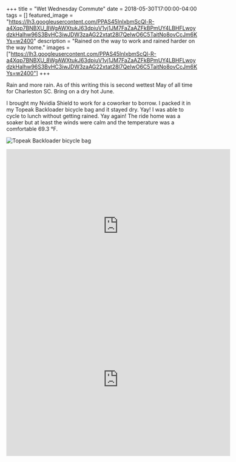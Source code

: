 +++
title =  "Wet Wednesday Commute"
date = 2018-05-30T17:00:00-04:00
tags = []
featured_image = "https://lh3.googleusercontent.com/PPAS45InIxbmScQl-R-a4Xqp7BNBXU_8WgAWXtukJ63dpiuV1vj1JM7FaZaAZFkBPmUY4LBHFLwoydzkHalhw96S3BvHC3iwJDW3zaAG22xtat28l7QeIwO6C5TaitNo8ovCcJm6KYs=w2400"
description = "Rained on the way to work and rained harder on the way home."
images = ["https://lh3.googleusercontent.com/PPAS45InIxbmScQl-R-a4Xqp7BNBXU_8WgAWXtukJ63dpiuV1vj1JM7FaZaAZFkBPmUY4LBHFLwoydzkHalhw96S3BvHC3iwJDW3zaAG22xtat28l7QeIwO6C5TaitNo8ovCcJm6KYs=w2400"]
+++

Rain and more rain. As of this writing this is second wettest May of all time for Charleston SC. Bring on a dry hot June.

I brought my Nvidia Shield to work for a coworker to borrow. I packed it in my Topeak Backloader bicycle bag and it stayed dry. Yay! I was able to cycle to lunch without getting rained. Yay again! The ride home was a soaker but at least the winds were calm and the temperature was a comfortable 69.3 °F.

![Topeak Backloader bicycle bag](https://lh3.googleusercontent.com/OrEunZ0fy2MwPJ3K8eJnIDi807yVZMMqNZnW_yDsyHJ2J-UmeS-3WsRJ7gknVxnpHvIuWNpy-in255HFHWMIo87iA1qLGAqlkHTHsA2qpflEUFtSIdZl1SouTg6hRe4Rh5w-nBufCjE=w2400)


<iframe height='405' width='590' frameborder='0' allowtransparency='true' scrolling='no' src='https://www.strava.com/activities/1605442661/embed/fe16a19c0cc5bae4c8fd95c2fce625d6663c93d9'></iframe>

<iframe height='405' width='590' frameborder='0' allowtransparency='true' scrolling='no' src='https://www.strava.com/activities/1606721388/embed/532405cc6a3a2a0069deba2dcfa0350b54515b07'></iframe>
